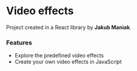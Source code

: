 # Video effects
Project created in a React library by **Jakub Maniak**.

### Features

- Explore the predefined video effects
- Create your own video effects in JavaScript